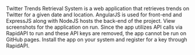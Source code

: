 Twitter Trends Retrieval System is a web application that retrieves trends on Twitter for a given date and location. AngularJS is used for front-end and ExpressJS along with NodeJS hosts the back-end of the project. View screenshots for the application on run.
Since the app utilizes API calls via RapidAPI to run and these API keys are removed, the app cannot be run on GitHub pages. Install the app on your system and register for a key through RapidAPI.
